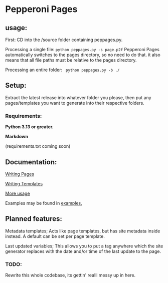 # Pepperoni Pages

## usage:

First: CD into the /source folder containing peppages.py.

Processing a single file: ```python peppages.py -s page.p2f```
Pepperoni Pages automatically switches to the pages directory, so no need to do that.
it also means that all file paths must be relative to the pages directory.

Processing an entire folder: ``` python peppages.py -b ./```

## Setup:

Extract the latest release into whatever folder you please, then put any pages/templates you want to generate into their respective folders.

### Requirements:
**Python 3.13 or greater.**

**Markdown**

(requirements.txt coming soon)

## Documentation:

[Writing Pages](docs/p2f.md)

[Writing Templates](docs/templates.md)

[More usage](docs/usage.md)

Examples may be found in [examples.](examples)

## Planned features:

Metadata templates; Acts like page templates, but has site metadata inside instead. A default can be set per page template.

Last updated variables; This allows you to put a tag anywhere which the site generator replaces with the date and/or time of the last update to the page.

### TODO:

Rewrite this whole codebase, its gettin' realll messy up in here.
